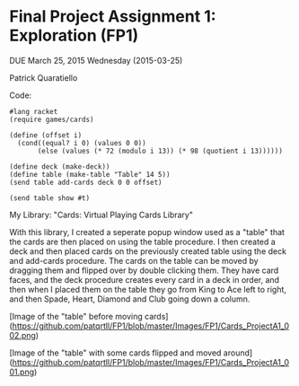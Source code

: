 # Final Project Assignment 1: Exploration (FP1) 
DUE March 25, 2015 Wednesday (2015-03-25)

Patrick Quaratiello

Code:

```
#lang racket
(require games/cards)

(define (offset i) 
  (cond((equal? i 0) (values 0 0))
       (else (values (* 72 (modulo i 13)) (* 98 (quotient i 13))))))

(define deck (make-deck))
(define table (make-table "Table" 14 5))
(send table add-cards deck 0 0 offset)	

(send table show #t)

```

My Library: "Cards: Virtual Playing Cards Library"

With this library, I created a seperate popup window used as a "table" that the cards are then placed on using the table procedure. I then created a deck and then placed cards on the previously created table using the deck and add-cards procedure. The cards on the table can be moved by dragging them and flipped over by double clicking them. They have card faces, and the deck procedure creates every card in a deck in order, and then when I placed them on the table they go from King to Ace left to right, and then Spade, Heart, Diamond and Club going down a column.

[Image of the "table" before moving cards] (https://github.com/patqrtll/FP1/blob/master/Images/FP1/Cards_ProjectA1_002.png)

[Image of the "table" with some cards flipped and moved around] (https://github.com/patqrtll/FP1/blob/master/Images/FP1/Cards_ProjectA1_001.png)
